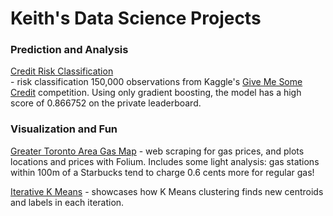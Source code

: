 # Keith's Data Science Projects

### Prediction and Analysis

<a href="http://nbviewer.jupyter.org/github/keithqu/dsp/blob/master/credit%20risk/Credit%20Risk%20Predictions.ipynb">Credit Risk Classification</a><br> - risk classification 150,000 observations from Kaggle's <a href="https://www.kaggle.com/c/GiveMeSomeCredit">Give Me Some Credit</a> competition. Using only gradient boosting, the model has a high score of 0.866752 on the private leaderboard.
         

### Visualization and Fun

<a href="https://github.com/keithqu/dsp/blob/master/gasprices/gas%20prices.ipynb">Greater Toronto Area Gas Map</a> - web scraping for gas prices, and plots locations and prices with Folium. Includes some light analysis: gas stations within 100m of a Starbucks tend to charge 0.6 cents more for regular gas!

<a href="https://github.com/keithqu/illustrative/blob/master/K%20Means%20Iteration.ipynb">Iterative K Means</a> - showcases how K Means  clustering finds new centroids and labels in each iteration.
